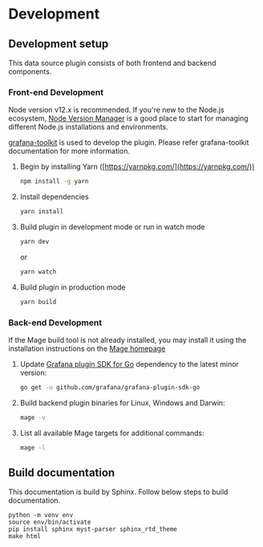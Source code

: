 # Development
## Development setup

This data source plugin consists of both frontend and backend components.

### Front-end Development

Node version v12.x is recommended. If you're new to the Node.js ecosystem, [Node Version Manager](https://github.com/nvm-sh/nvm) is a good place to start for managing different Node.js installations and environments.

[grafana-toolkit](https://grafana.com/developers/plugin-tools/) is used to develop the plugin. Please refer grafana-toolkit documentation for more information.

1. Begin by installing Yarn ([https://yarnpkg.com/](https://yarnpkg.com/))
    ```bash
    npm install -g yarn
    ```

2. Install dependencies
    ```bash
    yarn install
    ```

3. Build plugin in development mode or run in watch mode
    ```bash
    yarn dev
    ```
    or
    ```bash
    yarn watch
    ```

4. Build plugin in production mode
    ```bash
    yarn build
    ```

### Back-end Development

If the Mage build tool is not already installed, you may install it using the installation instructions on the [Mage homepage](https://magefile.org/)

1. Update [Grafana plugin SDK for Go](https://grafana.com/developers/plugin-tools/key-concepts/backend-plugins/grafana-plugin-sdk-for-go) dependency to the latest minor version:

    ```bash
    go get -u github.com/grafana/grafana-plugin-sdk-go
    ```

2. Build backend plugin binaries for Linux, Windows and Darwin:
    ```bash
    mage -v
    ```

3. List all available Mage targets for additional commands:
    ```bash
    mage -l
    ```

## Build documentation
This documentation is build by Sphinx. Follow below steps to build documentation.

```
python -m venv env
source env/bin/activate
pip install sphinx myst-parser sphinx_rtd_theme
make html
```
